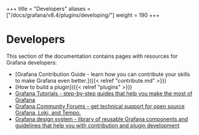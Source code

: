 +++
title = "Developers"
aliases = ["/docs/grafana/v8.4/plugins/developing/"]
weight = 190
+++

# Developers

This section of the documentation contains pages with resources for Grafana developers:

- [Grafana Contribution Guide - learn how you can contribute your skills to make Grafana even better.]({{< relref "contribute.md" >}})
- [How to build a plugin]({{< relref "plugins" >}})
- [Grafana Tutorials - step-by-step guides that help you make the most of Grafana](https://grafana.com/tutorials/)
- [Grafana Community Forums - get technical support for open source Grafana, Loki, and Tempo.](https://community.grafana.com)
- [Grafana design system - library of reusable Grafana components and guidelines that help you with contribution and plugin development](https://developers.grafana.com)

